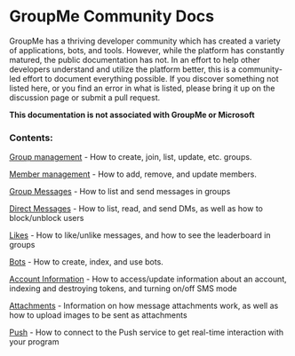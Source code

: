 # GroupMe Community Docs

GroupMe has a thriving developer community which has created a variety of applications, bots, and tools. However, while the platform has constantly matured, the public documentation has not. In an effort to help other developers understand and utilize the platform better, this is a community-led effort to document everything possible. If you discover something not listed here, or you find an error in what is listed, please bring it up on the discussion page or submit a pull request.

**This documentation is not associated with GroupMe or Microsoft**

### Contents:

[Group management](groups.md) - How to create, join, list, update, etc. groups.

[Member management](members.md) - How to add, remove, and update members.

[Group Messages](messages.md) - How to list and send messages in groups

[Direct Messages](dms.md) - How to list, read, and send DMs, as well as how to block/unblock users

[Likes](likes.md) - How to like/unlike messages, and how to see the leaderboard in groups

[Bots](bots.md) - How to create, index, and use bots.

[Account Information](self.md) - How to access/update information about an account, indexing and destroying tokens, and turning on/off SMS mode

[Attachments](attachments.md) - Information on how message attachments work, as well as how to upload images to be sent as attachments

[Push](push.md) - How to connect to the Push service to get real-time interaction with your program